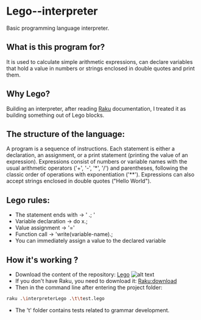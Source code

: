 # Lego--interpreter
Basic programming language interpreter.


## What is this program for?
It is used to calculate simple arithmetic expressions, can declare variables that hold a value in numbers or strings enclosed in double quotes and print them.

## Why Lego?
Building an interpreter, after reading [Raku](https://docs.raku.org/) documentation, I treated it as building something out of Lego blocks.

## The structure of the language:
A program is a sequence of instructions. Each statement is either a declaration, an assignment, or a print statement (printing the value of an expression). Expressions consist of numbers or variable names with the usual arithmetic operators ('+', '-', '*', '/') and parentheses, following the classic order of operations with exponentiation ('**'). Expressions can also accept strings enclosed in double quotes ("Hello World"). 

## Lego rules:
- The statement ends with -> ' .; '
- Variable declaration -> do x.;
- Value assignment -> '='
- Function call -> 'write(variable-name).;
- You can immediately assign a value to the declared variable


## How it's working ?
- Download the content of the repository: [Lego](https://github.com/Tomasz1577/interpreter.git)
![alt text](file:///C:/Users/tomas/OneDrive/Pulpit/image.jpg)
- If you don't have Raku, you need to download it: [Raku:download](https://www.raku.org/downloads)
- Then in the command line after entering the project folder:
```bash
raku .\interpreterLego .\t\test.lego
```

- The 't' folder contains tests related to grammar development.
